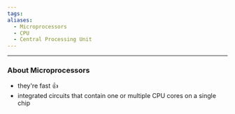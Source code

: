 ```yaml
---
tags: 
aliases:
  - Microprocessors
  - CPU
  - Central Processing Unit
---
```

---

### About Microprocessors

- they're fast 👍
- integrated circuits that contain one or multiple CPU cores on a single chip